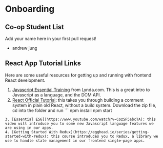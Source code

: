 # Onboarding

## Co-op Student List
Add your name here in your first pull request!
- andrew jung


## React App Tutorial Links

Here are some useful resources for getting up and running with frontend React development.

1. [Javascript Essential Training](https://www.lynda.com/JavaScript-tutorials/JavaScript-Essential-Training/81266-2.html?srchtrk=index:1%0Alinktypeid:2%0Aq:javascript%2Bessential%2Btraining%0Apage:1%0As:relevance%0Asa:true%0Aproducttypeid:2) from Lynda.com. This is a great intro to Javascript as a language, and the DOM API.
2. [React Official Tutorial](http://facebook.github.io/react/docs/tutorial.html): this takes you through building a comment system in plain old React, without a build system. Download the zip file, cd into the folder and run ```
npm install
npm start
``` and open [localhost:3000](localhost:3000) to run the app. Try your best to type out the code yourself instead of just copy-pasting it.
3. [Essential ES6](https://www.youtube.com/watch?v=CozSF5abcTA): this video will introduce you to some new Javascript language features we are using in our apps.
4. [Getting Started With Redux](https://egghead.io/series/getting-started-with-redux): this course introduces you to Redux, a library we use to handle state management in our frontend single-page apps.

